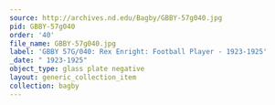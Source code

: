 ```yaml
---
source: http://archives.nd.edu/Bagby/GBBY-57g040.jpg
pid: GBBY-57g040
order: '40'
file_name: GBBY-57g040.jpg
label: 'GBBY 57G/040: Rex Enright: Football Player - 1923-1925'
_date: " 1923-1925"
object_type: glass plate negative
layout: generic_collection_item
collection: bagby
---
```

